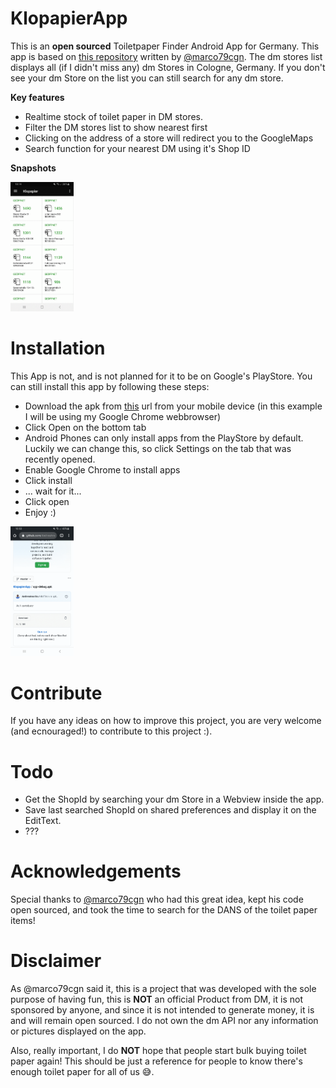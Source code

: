 # KlopapierApp
This is an **open sourced** Toiletpaper Finder Android App for Germany. This app is based on [this repository](https://gist.github.com/marco79cgn/b13719df059d1e8d3277af8216a4d340, "dm-toilet-paper-wheat-flour.js") written by [@marco79cgn](https://gist.github.com/marco79cgn). The dm stores list displays all (if I didn't miss any) dm Stores in Cologne, Germany. If you don't see your dm Store on the list you can still search for any dm store.

**Key features**
* Realtime stock of toilet paper in DM stores.
* Filter the DM stores list to show nearest first
* Clicking on the address of a store will redirect you to the GoogleMaps
* Search function for your nearest DM using it's Shop ID

**Snapshots**

<img src="https://github.com/AndresAnariba/KlopapierApp/blob/master/Screenshots_gif.gif" width="20%">

# Installation

This App is not, and is not planned for it to be on Google's PlayStore. You can still install this app by following these steps:
* Download the apk from [this](https://github.com/AndresAnariba/KlopapierApp/blob/master/app-debug.apk) url from your mobile device (in this example I will be using my Google Chrome webbrowser)
* Click Open on the bottom tab
* Android Phones can only install apps from the PlayStore by default. Luckily we can change this, so click Settings on the tab that was recently opened.
* Enable Google Chrome to install apps
* Click install
* ... wait for it...
* Click open
* Enjoy :)

<img src="https://github.com/AndresAnariba/KlopapierApp/blob/master/Download_gif.gif" width="20%">

# Contribute 

If you have any ideas on how to improve this project, you are very welcome (and ecnouraged!) to contribute to this project :).

# Todo

* Get the ShopId by searching your dm Store in a Webview inside the app.
* Save last searched ShopId on shared preferences and display it on the EditText.
* ???

# Acknowledgements

Special thanks to [@marco79cgn](https://gist.github.com/marco79cgn) who had this great idea, kept his code open sourced, and took the time to search for the DANS of the toilet paper items!

# Disclaimer

As @marco79cgn said it, this is a project that was developed with the sole purpose of having fun, this is **NOT** an official Product from DM, it is not sponsored by anyone, and since it is not intended to generate money, it is and will remain open sourced. I do not own the dm API nor any information or pictures displayed on the app.

Also, really important, I do **NOT** hope that people start bulk buying toilet paper again! This should be just a reference for people to know there's enough toilet paper for all of us 😅.
